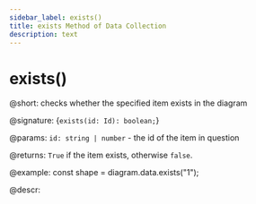 ```yaml
---
sidebar_label: exists()
title: exists Method of Data Collection
description: text
---
```


# exists()

@short: checks whether the specified item exists in the diagram

@signature: {`exists(id: Id): boolean;`}

@params:
`id: string | number` - the id of the item in question

@returns:
`True` if the item exists, otherwise `false`.

@example:
const shape = diagram.data.exists("1"); 

@descr:

